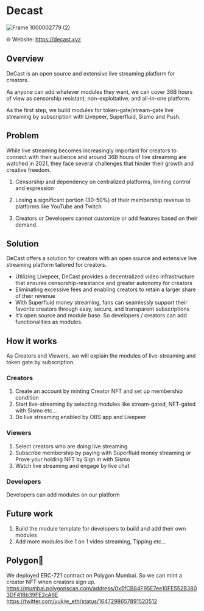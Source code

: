 # Decast
![Frame 1000002779 (2)](https://user-images.githubusercontent.com/90386676/232208552-02b5a9d4-f1f6-4bd8-9570-00ea0e2ef83d.png)


🌐 Website: https://decast.xyz

## Overview

DeCast is an open source and extensive live streaming platform for creators. 

As anyone can add whatever modules they want, we can cover 36B hours of view as censorship resistant, non-exploitative, and all-in-one platform.

As the first step, we build modules for token-gate/stream-gate live streaming by subscription with Livepeer, Superfluid, Sismo and Push.

## Problem

While live streaming becomes increasingly important for creators to connect with their audience and around 36B hours of live streaming are watched in 2021, they face several challenges that hinder their growth and creative freedom.

1. Censorship and dependency on centralized platforms, limiting control and expression

2. Losing a significant portion (30-50%) of their membership revenue to platforms like YouTube and Twitch

3. Creators or Developers cannot customize or add features based on their demand.

## Solution

DeCast offers a solution for creators with an open source and extensive live streaming platform tailored for creators.

- Utilizing Livepeer, DeCast provides a decentralized video infrastructure that ensures censorship-resistance and greater autonomy for creators
- Eliminating excessive fees and enabling creators to retain a larger share of their revenue
- With Superfluid money streaming, fans can seamlessly support their favorite creators through easy, secure, and transparent subscriptions
- It’s open source and module base. So developers / creators can add functionalities as modules.

## How it works

As Creators and Viewers, we will explain the modules of live-streaming and token gate by subscription.

### Creators

1. Create an account by minting Creator NFT and set up membership condition
2. Start live-streaming by selecting modules like stream-gated, NFT-gated with Sismo etc…
3. Do live streaming enabled by OBS app and Livepeer

### Viewers

1. Select creators who are doing live streaming
2. Subscribe membership by paying with Superfluid money streaming
or Prove your holding NFT by Sign in with Sismo
3. Watch live streaming and engage by live chat

### Developers

Developers can add modules on our platform 

## Future work

1. Build the module template for developers to build and add their own modules
2. Add more modules like 1 on 1 video streaming, Tipping etc…

## Polygon💜
We deployed ERC-721 contract on Polygon Mumbai. So we can mint a creator NFT when creators sign up.
https://mumbai.polygonscan.com/address/0x5fCB84F95E7ee10FE552B3803DF418b39FE2cA6E
https://twitter.com/yukiw_eth/status/1647298657891520512
